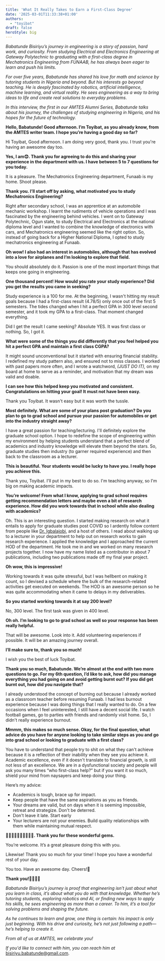 ```yaml
---
title: 'What It Really Takes to Earn a First-Class Degree'
date: '2025-03-01T11:33:38+01:00'
authors:
  - "toyibat"
draft: false
heroStyle: big
---
```


*Babatunde Bisiriyu’s journey in engineering is a story of passion, hard work, and curiosity. From studying Electrical and Electronics Engineering at Gateway Polytechnic to graduating with a first-class degree in Mechatronics Engineering from FUNAAB, he has always been eager to learn and push his limits.*

*For over five years, Babatunde has shared his love for math and science by tutoring students in Nigeria and beyond. But his interests go beyond teaching. He is deeply fascinated by robotics, artificial intelligence, machine learning, and virtual reality. He sees engineering as a way to bring ideas to life and create real solutions to everyday problems.*  

*In this interview, the first in our AMTES Alumni Series, Babatunde talks about his journey, the challenges of studying engineering in Nigeria, and his hopes for the future of technology.*

**Hello, Babatunde! Good afternoon. I’m Toyibat, as you already know, from the AMTES writer team. I hope you’re having a good day so far?**

Hi Toyibat, Good afternoon. I am doing very good, thank you. I trust you're having an awesome day too.

**Yes, I am😊. Thank you for agreeing to do this and sharing your experience in the department with us. I have between 5 to 7 questions for you today.**

It is a pleasure. The Mechatronics Engineering department, Funaab is my home. Shoot please.

**Thank you. I’ll start off by asking, what motivated you to study Mechatronics Engineering?**

Right after secondary school, I was an apprentice at an automobile mechanic workshop. I learnt the rudiments of vehicle operations and I was fascinated by the engineering behind vehicles. I went on to Gateway Polytechnic, Ogun state, to study Electrical and Electronics at the national diploma level and I wanted to combine the knowledge of electronics with cars, and Mechatronics engineering seemed like the right option. So, instead of going back for a Higher National Diploma, I opted to study mechatronics engineering at Funaab.

**Oh wow! I also had an interest in automobiles, although that has evolved into a love for airplanes and I’m looking to explore that field.**

You should absolutely do it. Passion is one of the most important things that keeps one going in engineering.

**One thousand percent! How would you rate your study experience? Did you get the results you came in seeking?**

Study experience is a 100 for me. At the beginning, I wasn't hitting my result goals because I had a first-class result (4.78/5) only once out of the first 5 semesters. The tides changed when I hit a perfect GPA in 300 level second semester, and it took my GPA to a first-class. That moment changed everything.

Did I get the result I came seeking? Absolute YES. It was first class or nothing. So, I got it.

**What were some of the things you did differently that you feel helped you hit a perfect GPA and maintain a first class CGPA?**

It might sound unconventional but it started with ensuring financial stability. I redefined my study pattern also, and ensured not to miss classes. I worked with past papers more often, and I wrote a watchword, *(JUST DO IT),* on my board at home to serve as a reminder, and motivation that my dream was valid and doable.

**I can see how this helped keep you motivated and consistent. Congratulations on hitting your goal! It must not have been easy.**

Thank you Toyibat. It wasn't easy but it was worth the tussle.

**Most definitely. What are some of your plans post graduation? Do you plan to go to grad school and pursue your passion for automobiles or get into the industry straight away?**

I have a great passion for teaching/lecturing. I'll definitely explore the graduate school option. I hope to redefine the scope of engineering within my environment by helping students understand that a perfect blend of academics and industry knowledge will elevate them beyond the stars. So, graduate studies then industry (to garner required experience) and then back to the classroom as a lecturer.

**This is beautiful. Your students would be lucky to have you. I really hope you achieve this.**

Thank you, Toyibat. I'll put in my best to do so. I'm teaching anyway, so I'm big on making academic impacts.

**You’re welcome! From what I know, applying to grad school requires getting recommendation letters and maybe even a bit of research experience. How did you work towards that in school while also dealing with academics?**

Oh. This is an interesting question. I started making research on what it entails to apply for graduate studies post COVID so I ardently follow content from people like [Dr. Igbalajobi](https://www.linkedin.com/in/olumuyiwa-igbalajobi/), and a host of others. I read about walking up to a lecturer in your department to help out on research works to gain research experience. I applied the knowledge and I approached the current HOD of the department. He took me in and we worked on many research projects together. I now have my name listed as a contributor in about 7 publications, including two publications made off my final year project.

**Oh wow, this is impressive!**

Working towards it was quite stressful, but I was hellbent on making it count, so I devised a schedule where the bulk of the research-related activities get executed on weekends. The HOD is an awesome person so he was quite accommodating when it came to delays in my deliverables.

**So you started working towards it at say 200 level?**

No, 300 level. The first task was given in 400 level.

**Oh oh. I’m looking to go to grad school as well so your response has been really helpful.**

That will be awesome. Look into it. Add volunteering experiences if possible. It will be an amazing journey overall.

**I’ll make sure to, thank you so much!**

I wish you the best of luck Toyibat.

**Thank you so much, Babatunde. We’re almost at the end with two more questions to go.  For my 6th question, I’d like to ask, how did you manage everything you had going on and avoid getting burnt out? If you did get burnt out, how did you navigate that?**

I already understood the concept of burning out because I already worked as a classroom teacher before resuming Funaab. I had less burnout experience because I was doing things that I really wanted to do. On a few occasions when I feel uninterested, I still have a decent social life. I watch football games, go to parties with friends and randomly visit home. So, I didn't really experience burnout.

**Mmmm, this makes so much sense. Okay, for the final question, what advice do you have for anyone looking to take similar steps as you and go into grad school or looking to graduate with a first class?**

You have to understand that people try to shit on what they can't achieve because it is a reflection of their inability when they see you achieve it. Academic excellence, even if it doesn't translate to financial growth, is still not less of an excellence. We are in a dysfunctional society and people will ask you many times “who first-class help?” but if you want it so much, shield your mind from naysayers and keep doing your thing.

Here’s my advice:

- Academics is tough, brace up for impact.
- Keep people that have the same aspirations as you as friends.
- Your dreams are valid, but on days when it is seeming impossible, retreat and strategize. Don't be deterred.
- Don't leave it late. Start early
- Your lecturers are not your enemies. Build quality relationships with them while maintaining mutual respect.

**👏🏾👏🏾👏🏾👏🏾👏🏾. Thank you for these wonderful gems.**

You’re welcome. It’s a great pleasure doing this with you.

Likewise! Thank you so much for your time! I hope you have a wonderful rest of your day.

You too. Have an awesome day. Cheers!🎉

**Thank you!💃🏾💃🏾**

*Babatunde Bisiriyu’s journey is proof that engineering isn’t just about what you learn in class, it’s about what you do with that knowledge. Whether he’s tutoring students, exploring robotics and AI, or finding new ways to apply his skills, he sees engineering as more than a career. To him, it’s a tool for solving problems and shaping the future.*  

*As he continues to learn and grow, one thing is certain: his impact is only just beginning. With his drive and curiosity, he’s not just following a path—he’s helping to create it.*

*From all of us at AMTES, we celebrate you!*

*If you'd like to connect with him, you can reach him at* <bisiriyu.babatunde@gmail.com>.
